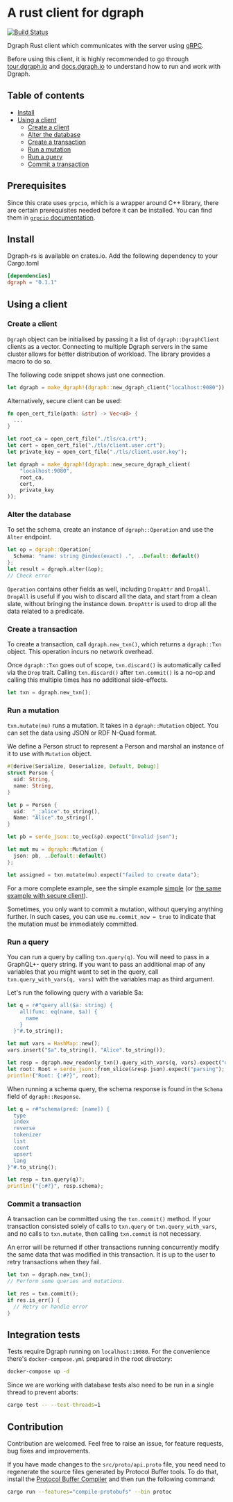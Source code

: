 A rust client for dgraph
========================

[![Build Status](https://travis-ci.org/Swoorup/dgraph-rs.svg?branch=master)](https://travis-ci.org/Swoorup/dgraph-rs)

Dgraph Rust client which communicates with the server using
[gRPC](https://grpc.io/).

Before using this client, it is highly recommended to go through
[tour.dgraph.io] and [docs.dgraph.io] to understand how to run and work
with Dgraph.

[docs.dgraph.io]:https://docs.dgraph.io
[tour.dgraph.io]:https://tour.dgraph.io


## Table of contents

- [Install](#install)
- [Using a client](#using-a-client)
  - [Create a client](#create-a-client)
  - [Alter the database](#alter-the-database)
  - [Create a transaction](#create-a-transaction)
  - [Run a mutation](#run-a-mutation)
  - [Run a query](#run-a-query)
  - [Commit a transaction](#commit-a-transaction)

## Prerequisites

Since this crate uses `grpcio`, which is a wrapper around C++ library, there are
certain prerequisites needed before it can be installed. You can find them in
[`grpcio` documentation](https://github.com/pingcap/grpc-rs#prerequisites).


## Install

Dgraph-rs is available on crates.io. Add the following dependency to your
Cargo.toml

```toml
[dependencies]
dgraph = "0.1.1"
```

## Using a client

### Create a client

`Dgraph` object can be initialised by passing it a list of `dgraph::DgraphClient`
clients as a vector. Connecting to multiple Dgraph servers in the same
cluster allows for better distribution of workload. The library provides
a macro to do so.

The following code snippet shows just one connection.

```rust
let dgraph = make_dgraph!(dgraph::new_dgraph_client("localhost:9080"));
```

Alternatively, secure client can be used:

```rust
fn open_cert_file(path: &str) -> Vec<u8> {
  ...
}

let root_ca = open_cert_file("./tls/ca.crt");
let cert = open_cert_file("./tls/client.user.crt");
let private_key = open_cert_file("./tls/client.user.key");

let dgraph = make_dgraph!(dgraph::new_secure_dgraph_client(
    "localhost:9080",
    root_ca,
    cert,
    private_key
));
```

### Alter the database

To set the schema, create an instance of `dgraph::Operation` and use the
`Alter` endpoint.

```rust
let op = dgraph::Operation{
  Schema: "name: string @index(exact) .", ..Default::default()
};
let result = dgraph.alter(&op);
// Check error
```

`Operation` contains other fields as well, including `DropAttr` and `DropAll`.
`DropAll` is useful if you wish to discard all the data, and start from a clean
slate, without bringing the instance down. `DropAttr` is used to drop all the data
related to a predicate.

### Create a transaction

To create a transaction, call `dgraph.new_txn()`, which returns a `dgraph::Txn` object. This
operation incurs no network overhead.

Once `dgraph::Txn` goes out of scope, `txn.discard()` is automatically called via the `Drop` trait.
Calling `txn.discard()` after `txn.commit()` is a no-op and calling this multiple
times has no additional side-effects.

```rust
let txn = dgraph.new_txn();
```

### Run a mutation

`txn.mutate(mu)` runs a mutation. It takes in a `dgraph::Mutation`
object. You can set the data using JSON or RDF N-Quad format.

We define a Person struct to represent a Person and marshal an instance of it to use with `Mutation`
object.

```rust
#[derive(Serialize, Deserialize, Default, Debug)]
struct Person {
  uid: String,
  name: String,
}

let p = Person {
  uid:  "_:alice".to_string(),
  Name: "Alice".to_string(),
}

let pb = serde_json::to_vec(&p).expect("Invalid json");

let mut mu = dgraph::Mutation {
  json: pb, ..Default::default()
};

let assigned = txn.mutate(mu).expect("failed to create data");
```

For a more complete example, see the simple example [simple](https://github.com/Swoorup/dgraph-rs/blob/master/examples/simple/main.rs) (or [the same example with secure client](https://github.com/Swoorup/dgraph-rs/blob/master/examples/tls/main.rs)).

Sometimes, you only want to commit a mutation, without querying anything further.
In such cases, you can use `mu.commit_now = true` to indicate that the
mutation must be immediately committed.

### Run a query

You can run a query by calling `txn.query(q)`. You will need to pass in a GraphQL+- query string. If
you want to pass an additional map of any variables that you might want to set in the query, call
`txn.query_with_vars(q, vars)` with the variables map as third argument.

Let's run the following query with a variable $a:

```rust
let q = r#"query all($a: string) {
    all(func: eq(name, $a)) {
      name
    }
  }"#.to_string();

let mut vars = HashMap::new();
vars.insert("$a".to_string(), "Alice".to_string());

let resp = dgraph.new_readonly_txn().query_with_vars(q, vars).expect("query");
let root: Root = serde_json::from_slice(&resp.json).expect("parsing");
println!("Root: {:#?}", root);
```

When running a schema query, the schema response is found in the `Schema` field of `dgraph::Response`.

```rust
let q = r#"schema(pred: [name]) {
  type
  index
  reverse
  tokenizer
  list
  count
  upsert
  lang
}"#.to_string();

let resp = txn.query(q)?;
println!("{:#?}", resp.schema);
```

### Commit a transaction

A transaction can be committed using the `txn.commit()` method. If your transaction
consisted solely of calls to `txn.query` or `txn.query_with_vars`, and no calls to
`txn.mutate`, then calling `txn.commit` is not necessary.

An error will be returned if other transactions running concurrently modify the same
data that was modified in this transaction. It is up to the user to retry
transactions when they fail.

```rust
let txn = dgraph.new_txn();
// Perform some queries and mutations.

let res = txn.commit();
if res.is_err() {
  // Retry or handle error
}
```

## Integration tests

Tests require Dgraph running on `localhost:19080`. For the convenience there's
`docker-compose.yml` prepared in the root directory:

```bash
docker-compose up -d
```

Since we are working with database tests also need to be run in a single
thread to prevent aborts:

```bash
cargo test -- --test-threads=1
```

## Contribution

Contribution are welcomed. Feel free to raise an issue, for feature requests, bug fixes and improvements.

If you have made changes to the `src/proto/api.proto` file, you need need to regenerate the source files
generated by Protocol Buffer tools. To do that, install the [Protocol Buffer Compiler](https://github.com/protocolbuffers/protobuf#readme)
and then run the following command:

```bash
cargo run --features="compile-protobufs" --bin protoc
```